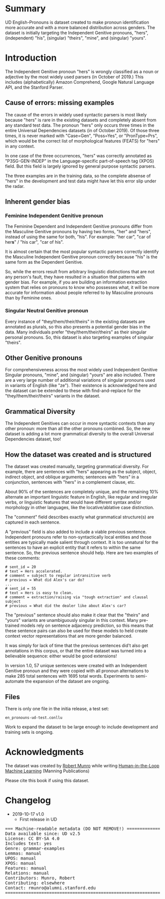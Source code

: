 # Summary

UD English-Pronouns is dataset created to make pronoun identification more accurate and with a more balanced distribution across genders. The dataset is initially targeting the Independent Genitive pronouns, "hers", (independent) "his", (singular) "theirs", "mine", and (singular) "yours".

# Introduction

The Independent Genitive pronoun "hers" is wrongly classified as a noun or adjective by the most widely used parsers (in October of 2019.) This includes (alphabetically) Amazon Comprehend, Google Natural Language API, and the Stanford Parser. 

## Cause of errors: missing examples

The cause of the errors in widely used syntactic parsers is most likely because "hers" is rare in the existing datasets and completely absent from any standard test data. The pronoun "hers" only occurs three times in the entire Universal Dependencies datasets (in of October 2019). Of those three times, it is never marked with "Case=Gen", "Poss=Yes", or "PronType=Prs", which would be the correct list of morphological features (FEATS) for "hers" in any context. 

In one case of the three occurrences, "hers" was correctly annotated as "P3SG-GEN-INDEP" in the Language-specific part-of-speech tag (XPOS) field. But this field is largely ignored by general purpose syntactic parsers.

The three examples are in the training data, so the complete absense of "hers" in the development and test data might have let this error slip under the radar. 

## Inherent gender bias 

### Feminine Independent Genitive pronoun

The Feminine Dependent and Independent Genitive pronouns differ from the Masculine Genitive pronouns by having two forms, "her" and "hers", instead of using the same for both, "his". For example: "her car", "car of her**s**" / "his car", "car of his".

It is almost certain that the most popular syntactic parsers correctly identify the Masculine Independent Genitive pronoun correctly because "his" is the same form as the Dependent Genitive. 

So, while the errors result from arbitrary linguistic distinctions that are not any person's fault, they have resulted in a situation that patterns with gender bias. For example, if you are building an information extraction system that relies on pronouns to know who possesses what, it will be more accurate for information about people referred to by Masculine pronouns than by Feminine ones.

### Singular Neutral Genitive pronoun

Every instance of "they/them/their/theirs" in the existing datasets are annotated as plurals, so this also presents a potential gender bias in the data. Many individuals prefer "they/them/their/theirs" as their singular personal pronouns. So, this dataset is also targeting examples of singular "theirs". 

## Other Genitive pronouns

For comprehensiveness across the most widely used Independent Genitive Singular pronouns, "mine", and (singular) "yours" are also included. There are a very large number of additional variations of singular pronouns used in variants of English (like "ze"). Their existence is acknowledged here and the dataset can be extended to these with find-and-replace for the "they/them/their/theirs" variants in the dataset. 

## Grammatical Diversity

The Independent Genitives can occur in more syntactic contexts than any other pronoun: more than all the other pronouns combined. So, the new dataset is adding a lot more grammatical diversity to the overall Universal Dependencies dataset, too! 

## How the dataset was created and is structured

The dataset was created manually, targeting grammatical diversity. For example, there are sentences with "hers" appearing as the subject, object, indirect object, and oblique arguments; sentences with "hers" in a conjunction, sentences with "hers" in a complement clause, etc. 

About 90% of the sentences are completely unique, and the remaining 10% alternate an important linguistic feature in English, like regular and irregular verbs, or linguistic features that would have different syntax and/or morphology in other languages, like the locative/ablative case distinction.

The "comment" field describes exactly what grammatical structure(s) are captured in each sentence.  

A "previous" field is also added to include a viable previous sentence. Independent pronouns refer to non-syntactically local entities and those entities are typically made salient through context. It is too unnatural for the sentences to have an explicit entity that it refers to within the same sentence. So, the previous sentence should help. Here are two examples of these comments:

```
# sent_id = 20
# text = Hers accelerated.
# comment = subject to regular intransitive verb
# previous = What did Alex's car do?
...
# sent_id = 55
# text = Hers is easy to clean.
# comment = extraction/raising via "tough extraction" and clausal subject
# previous = What did the dealer like about Alex's car?
```

The "previous" sentence should also make it clear that the "theirs" and "yours" variants are unambiguously singular in this context. Many pre-trained models rely on sentence adjacency prediction, so this means that these sentence pairs can also be used for these models to held create context vector representations that are more gender balanced.

It was simply for lack of time that the previous sentences did't also get annotations in this corpus, or that the entire dataset was turned into a believable sequence: either would be good extensions! 

In version 1.0, 57 unique sentences were created with an Independent Genitive pronoun and they were copied with all pronoun alternations to make 285 total sentences with 1695 total words. Experiments to semi-automate the expansion of the dataset are ongoing.

## Files

There is only one file in the initia release, a test set:
```
en_pronouns-ud-test.conllu
```

Work to expand the dataset to be large enough to include development and training sets is ongoing. 

# Acknowledgments

The dataset was created by [Robert Munro](http://www.robertmunro.com) while writing [Human-in-the-Loop Machine Learning](http://bit.ly/huml_book) (Manning Publications)

Please cite this book if using this dataset.

# Changelog

* 2019-10-17 v1.0
  * First release in UD


<pre>
=== Machine-readable metadata (DO NOT REMOVE!) ================================
Data available since: UD v2.5
License: CC BY-SA 4.0
Includes text: yes
Genre: grammar-examples
Lemmas: manual
UPOS: manual
XPOS: manual
Features: manual
Relations: manual
Contributors: Munro, Robert
Contributing: elsewhere
Contact: rmunro@alumni.stanford.edu
===============================================================================
</pre>
